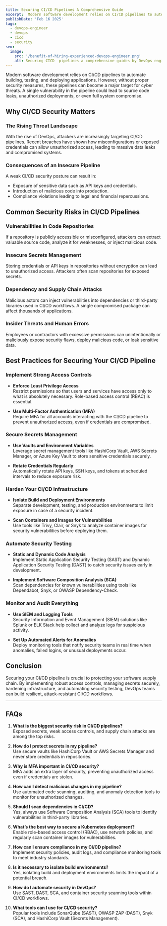 ```yaml
---
title: Securing CI/CD Pipelines A Comprehensive Guide
excerpt:  Modern software development relies on CI/CD pipelines to automate building, testing, and deploying applications. However, without proper security measures, these pipelines can become a major target for cyber threats
publishDate: 'Feb 16 2025'
tags:
  - devops-engineer
  - devops
  - cicd
  - security
seo:
  image:
    src: '/benefit-of-hiring-experienced-devops-engineer.png'
    alt: Securing CICD  pipelines a comprehensive guides by DevOps engineer
---
```


Modern software development relies on CI/CD pipelines to automate building, testing, and deploying applications. However, without proper security measures, these pipelines can become a major target for cyber threats. A single vulnerability in the pipeline could lead to source code leaks, unauthorized deployments, or even full system compromise.

## Why CI/CD Security Matters

### The Rising Threat Landscape

With the rise of DevOps, attackers are increasingly targeting CI/CD pipelines. Recent breaches have shown how misconfigurations or exposed credentials can allow unauthorized access, leading to massive data leaks and compromised systems.

### Consequences of an Insecure Pipeline

A weak CI/CD security posture can result in:

- Exposure of sensitive data such as API keys and credentials.
- Introduction of malicious code into production.
- Compliance violations leading to legal and financial repercussions.

## Common Security Risks in CI/CD Pipelines

### Vulnerabilities in Code Repositories

If a repository is publicly accessible or misconfigured, attackers can extract valuable source code, analyze it for weaknesses, or inject malicious code.

### Insecure Secrets Management

Storing credentials or API keys in repositories without encryption can lead to unauthorized access. Attackers often scan repositories for exposed secrets.

### Dependency and Supply Chain Attacks

Malicious actors can inject vulnerabilities into dependencies or third-party libraries used in CI/CD workflows. A single compromised package can affect thousands of applications.

### Insider Threats and Human Errors

Employees or contractors with excessive permissions can unintentionally or maliciously expose security flaws, deploy malicious code, or leak sensitive data.

## Best Practices for Securing Your CI/CD Pipeline

### Implement Strong Access Controls

- **Enforce Least Privilege Access**  
  Restrict permissions so that users and services have access only to what is absolutely necessary. Role-based access control (RBAC) is essential.

- **Use Multi-Factor Authentication (MFA)**  
  Require MFA for all accounts interacting with the CI/CD pipeline to prevent unauthorized access, even if credentials are compromised.

### Secure Secrets Management

- **Use Vaults and Environment Variables**  
  Leverage secret management tools like HashiCorp Vault, AWS Secrets Manager, or Azure Key Vault to store sensitive credentials securely.

- **Rotate Credentials Regularly**  
  Automatically rotate API keys, SSH keys, and tokens at scheduled intervals to reduce exposure risk.

### Harden Your CI/CD Infrastructure

- **Isolate Build and Deployment Environments**  
  Separate development, testing, and production environments to limit exposure in case of a security incident.

- **Scan Containers and Images for Vulnerabilities**  
  Use tools like Trivy, Clair, or Snyk to analyze container images for security vulnerabilities before deploying them.

### Automate Security Testing

- **Static and Dynamic Code Analysis**  
  Implement Static Application Security Testing (SAST) and Dynamic Application Security Testing (DAST) to catch security issues early in development.

- **Implement Software Composition Analysis (SCA)**  
  Scan dependencies for known vulnerabilities using tools like Dependabot, Snyk, or OWASP Dependency-Check.

### Monitor and Audit Everything

- **Use SIEM and Logging Tools**  
  Security Information and Event Management (SIEM) solutions like Splunk or ELK Stack help collect and analyze logs for suspicious activity.

- **Set Up Automated Alerts for Anomalies**  
  Deploy monitoring tools that notify security teams in real time when anomalies, failed logins, or unusual deployments occur.

## Conclusion

Securing your CI/CD pipeline is crucial to protecting your software supply chain. By implementing robust access controls, managing secrets securely, hardening infrastructure, and automating security testing, DevOps teams can build resilient, attack-resistant CI/CD workflows.

---

## FAQs

1. **What is the biggest security risk in CI/CD pipelines?**  
   Exposed secrets, weak access controls, and supply chain attacks are among the top risks.

2. **How do I protect secrets in my pipeline?**  
   Use secure vaults like HashiCorp Vault or AWS Secrets Manager and never store credentials in repositories.

3. **Why is MFA important in CI/CD security?**  
   MFA adds an extra layer of security, preventing unauthorized access even if credentials are stolen.

4. **How can I detect malicious changes in my pipeline?**  
   Use automated code scanning, auditing, and anomaly detection tools to monitor for unauthorized changes.

5. **Should I scan dependencies in CI/CD?**  
   Yes, always use Software Composition Analysis (SCA) tools to identify vulnerabilities in third-party libraries.

6. **What’s the best way to secure a Kubernetes deployment?**  
   Enable role-based access control (RBAC), use network policies, and regularly scan container images for vulnerabilities.

7. **How can I ensure compliance in my CI/CD pipeline?**  
   Implement security policies, audit logs, and compliance monitoring tools to meet industry standards.

8. **Is it necessary to isolate build environments?**  
   Yes, isolating build and deployment environments limits the impact of a potential breach.

9. **How do I automate security in DevOps?**  
   Use SAST, DAST, SCA, and container security scanning tools within CI/CD workflows.

10. **What tools can I use for CI/CD security?**  
    Popular tools include SonarQube (SAST), OWASP ZAP (DAST), Snyk (SCA), and HashiCorp Vault (Secrets Management).
